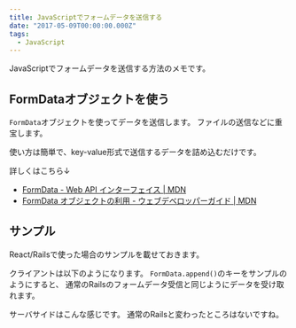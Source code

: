 ```yaml
---
title: JavaScriptでフォームデータを送信する
date: "2017-05-09T00:00:00.000Z"
tags:
  - JavaScript
---
```


JavaScriptでフォームデータを送信する方法のメモです。

## **FormDataオブジェクトを使う**

`FormData`オブジェクトを使ってデータを送信します。
ファイルの送信などに重宝します。

使い方は簡単で、key-value形式で送信するデータを詰め込むだけです。

<code class="gist-code" data-gist-id="7bb93564d4345ed95f61274e9b792b46" data-gist-file="FormData.js" data-gist-enable-cache="true"></code>

詳しくはこちら↓

- [FormData - Web API インターフェイス \| MDN](https://developer.mozilla.org/ja/docs/Web/API/FormData)
- [FormData オブジェクトの利用 - ウェブデベロッパーガイド \| MDN](https://developer.mozilla.org/ja/docs/Web/Guide/Using_FormData_Objects)

## **サンプル**

React/Railsで使った場合のサンプルを載せておきます。

クライアントは以下のようになります。
`FormData.append()`のキーをサンプルのようにすると、
通常のRailsのフォームデータ受信と同じようにデータを受け取れます。

<code class="gist-code" data-gist-id="7bb93564d4345ed95f61274e9b792b46" data-gist-file="Client.js" data-gist-enable-cache="true"></code>

サーバサイドはこんな感じです。
通常のRailsと変わったところはないですね。

<code class="gist-code" data-gist-id="7bb93564d4345ed95f61274e9b792b46" data-gist-file="users_controller.rb" data-gist-enable-cache="true"></code>
